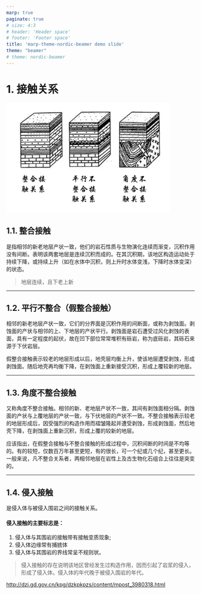 ```yaml
---
marp: true
paginate: true
# size: 4:3
# header: 'Header space'
# footer: 'Footer space'
title: 'marp-theme-nordic-beamer demo slide'
theme: "beamer"
# theme: nordic-beamer
---
```


# 1. 接触关系

![bg right:40% h:10cm](images/base02_接触关系/岩层接触类型.png)

## 1.1. 整合接触

是指相邻的新老地层产状一致，他们的岩石性质与生物演化连续而渐变，沉积作用没有间断。表明该两套地层是连续沉积而成的。在其沉积期，该地区构造运动处于持续下降，或持续上升（如在水体中沉积，则上升时水体变浅，下降时水体变深）的状态。

> 地层连续，且下老上新

---

## 1.2. 平行不整合（假整合接触）

相邻的新老地层产状一致，它们的分界面是沉积作用的间断面，或称为剥蚀面。剥蚀面的产状与相邻的上、下地层的产状平行。剥蚀面是岩石遭受过风化剥蚀的表面，具有一定程度的起伏，故在凹下部位常常堆积有砾岩，称为底砾岩，其砾石来源于下伏岩层。

假整合接触表示较老的地层形成以后，地壳层均衡上升，使该地层遭受剥蚀，形成剥蚀面。随后地壳再均衡下降，在剥蚀面上重新接受沉积，形成上覆较新的地层。

---

## 1.3. 角度不整合接触

又称角度不整合接触。相邻的新、老地层产状不一致，其间有剥蚀面相分隔。剥蚀面的产状与上覆地层的产状一致，与下伏地层的产状不一致。不整合接触表示较老的地层形成后，因受强烈的构造作用而褶皱隆起并遭受剥蚀，形成剥蚀面，然后地壳下降，在剥蚀面上重新沉积，形成上覆的较新的地层。

应该指出，在假整合接触与不整合接触的形成过程中，沉积间断的时间是不均等的。有的较短，仅数百万年甚至更短，有的很长，可一个纪或几个纪，甚至更长。一般来说，凡不整合关系者，两相邻地层在岩性上及古生物化石组合上往往是突变的。

---

## 1.4. 侵入接触

是侵入体与被侵入围岩之间的接触关系。

<h4>侵入接触的主要标志是：</h4>

1. 侵入体与其围岩的接触带有接触变质现象;
2. 侵入体边缘常有捕掳体
3. 侵入体与其围岩的界线常呈不规则状。

> 侵入接触的存在说明该地区曾经发生过构造作用，因而引起了岩浆的侵入，形成了侵入体。侵入体的年代晚于被侵入围岩的年代。

<http://dzj.gd.gov.cn/kpg/dzkpkpzs/content/mpost_3980318.html>

